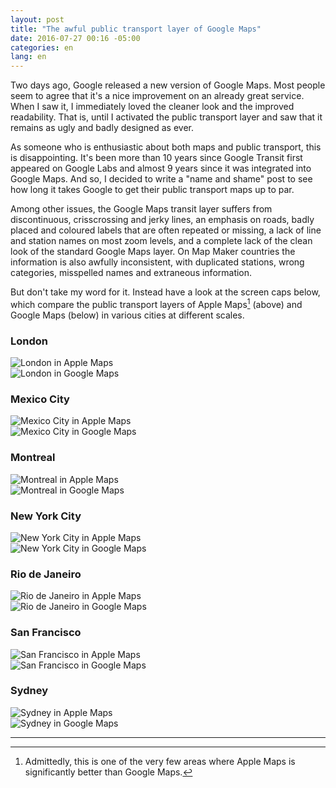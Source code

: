 ```yaml
---
layout: post
title: "The awful public transport layer of Google Maps"
date: 2016-07-27 00:16 -05:00
categories: en
lang: en
---
```


Two days ago, Google released a new version of Google Maps. Most people seem to agree that it's a nice improvement on an already great service. When I saw it, I immediately loved the cleaner look and the improved readability. That is, until I activated the public transport layer and saw that it remains as ugly and badly designed as ever.

As someone who is enthusiastic about both maps and public transport, this is disappointing. It's been more than 10 years since Google Transit first appeared on Google Labs and almost 9 years since it was integrated into Google Maps. And so, I decided to write a "name and shame" post to see how long it takes Google to get their public transport maps up to par.

Among other issues, the Google Maps transit layer suffers from discontinuous, crisscrossing and jerky lines, an emphasis on roads, badly placed and coloured labels that are often repeated or missing, a lack of line and station names on most zoom levels, and a complete lack of the clean look of the standard Google Maps layer. On Map Maker countries the information is also awfully inconsistent, with duplicated stations, wrong categories, misspelled names and extraneous information.

But don't take my word for it. Instead have a look at the screen caps below, which compare the public transport layers of Apple Maps[^1] (above) and Google Maps (below) in various cities at different scales.

### London

<img src="{{ site.baseurl }}/img/blog/london-apple.png" class="img-responsive center-block" alt="London in Apple Maps">
<br />
<img src="{{ site.baseurl }}/img/blog/london-google.png" class="img-responsive center-block" alt="London in Google Maps">

### Mexico City

<img src="{{ site.baseurl }}/img/blog/mexico-city-apple.png" class="img-responsive center-block" alt="Mexico City in Apple Maps">
<br />
<img src="{{ site.baseurl }}/img/blog/mexico-city-google.png" class="img-responsive center-block" alt="Mexico City in Google Maps">

### Montreal

<img src="{{ site.baseurl }}/img/blog/montreal-apple.png" class="img-responsive center-block" alt="Montreal in Apple Maps">
<br />
<img src="{{ site.baseurl }}/img/blog/montreal-google.png" class="img-responsive center-block" alt="Montreal in Google Maps">

### New York City

<img src="{{ site.baseurl }}/img/blog/new-york-apple.png" class="img-responsive center-block" alt="New York City in Apple Maps">
<br />
<img src="{{ site.baseurl }}/img/blog/new-york-google.png" class="img-responsive center-block" alt="New York City in Google Maps">

### Rio de Janeiro

<img src="{{ site.baseurl }}/img/blog/rio-apple.png" class="img-responsive center-block" alt="Rio de Janeiro in Apple Maps">
<br />
<img src="{{ site.baseurl }}/img/blog/rio-google.png" class="img-responsive center-block" alt="Rio de Janeiro in Google Maps">

### San Francisco

<img src="{{ site.baseurl }}/img/blog/san-francisco-apple.png" class="img-responsive center-block" alt="San Francisco in Apple Maps">
<br />
<img src="{{ site.baseurl }}/img/blog/san-francisco-google.png" class="img-responsive center-block" alt="San Francisco in Google Maps">

### Sydney

<img src="{{ site.baseurl }}/img/blog/sydney-apple.png" class="img-responsive center-block" alt="Sydney in Apple Maps">
<br />
<img src="{{ site.baseurl }}/img/blog/sydney-google.png" class="img-responsive center-block" alt="Sydney in Google Maps">

----

[^1]: Admittedly, this is one of the very few areas where Apple Maps is significantly better than Google Maps.